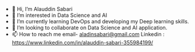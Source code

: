 - 👋 Hi, I’m Alauddin Sabari
- 👀 I’m interested in Data Science and AI
- 🌱 I’m currently learning DevOps and developing my Deep learning skills. 
- 💞️ I’m looking to collaborate on Data Science and AI application.
- 📫 How to reach me email- aladinsabari@gmail.com    Linkedin : https://www.linkedin.com/in/alauddin-sabari-355984199/

<!---
alauddin-sabari/alauddin-sabari is a ✨ special ✨ repository because its `README.md` (this file) appears on your GitHub profile.
You can click the Preview link to take a look at your changes.
--->
